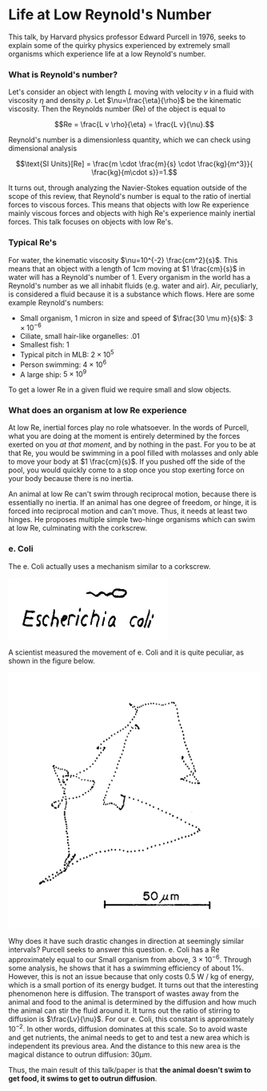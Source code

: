 # Life at Low Reynold's Number

This talk, by Harvard physics professor Edward Purcell in 1976, seeks to explain some of the quirky physics experienced by extremely small organisms which experience life at a low Reynold's number.

### What is Reynold's number?

Let's consider an object with length $L$ moving with velocity $v$ in a fluid with viscosity $\eta$ and density $\rho$. Let $\nu=\frac{\eta}{\rho}$ be the kinematic viscosity. Then the Reynolds number (Re) of the object is equal to

$$Re = \frac{L v \rho}{\eta} = \frac{L v}{\nu}.$$

Reynold's number is a dimensionless quantity, which we can check using dimensional analysis

$$\text{SI Units}[Re] = \frac{m \cdot \frac{m}{s} \cdot \frac{kg}{m^3}}{ \frac{kg}{m\cdot s}}=1.$$

It turns out, through analyzing the Navier-Stokes equation outside of the scope of this review, that Reynold's number is equal to the ratio of inertial forces to viscous forces. This means that objects with low Re experience mainly viscous forces and objects with high Re's experience mainly inertial forces. This talk focuses on objects with low Re's.

### Typical Re's

For water, the kinematic viscosity $\nu=10^{-2} \frac{cm^2}{s}$. This means that an object with a length of $1 cm$ moving at $1 \frac{cm}{s}$ in water will has a Reynold's number of 1. Every organism in the world has a Reynold's number as we all inhabit fluids (e.g. water and air). Air, peculiarly, is considered a fluid because it is a substance which flows. Here are some example Reynold's numbers:
* Small organism, 1 micron in size and speed of $\frac{30 \mu m}{s}$: $3 \times 10^{-6}$
* Ciliate, small hair-like organelles: $.01$
* Smallest fish: $1$
* Typical pitch in MLB: $2 \times 10^5$
* Person swimming: $4 \times 10^6$
* A large ship: $5 \times 10^9$

To get a lower Re in a given fluid we require small and slow objects.

### What does an organism at low Re experience

At low Re, inertial forces play no role whatsoever. In the words of Purcell, what you are doing at the moment is entirely determined by the forces exerted on you *at that moment*, and by nothing in the past. For you to be at that Re, you would be swimming in a pool filled with molasses and only able to move your body at $1 \frac{cm}{s}$. If you pushed off the side of the pool, you would quickly come to a stop once you stop exerting force on your body because there is no inertia.

An animal at low Re can't swim through reciprocal motion, because there is essentially no inertia. If an animal has one degree of freedom, or hinge, it is forced into reciprocal motion and can't move. Thus, it needs at least two hinges. He proposes multiple simple two-hinge organisms which can swim at low Re, culminating with the corkscrew.

### e. Coli

The e. Coli actually uses a mechanism similar to a corkscrew.

![](figs/ecoli-diag.png)

A scientist measured the movement of e. Coli and it is quite peculiar, as shown in the figure below.

![](figs/ecoli.png)

Why does it have such drastic changes in direction at seemingly similar intervals? Purcell seeks to answer this question. e. Coli has a Re approximately equal to our Small organism from above, $3 \times 10^{-6}$. Through some analysis, he shows that it has a swimming efficiency of about 1%. However, this is not an issue because that only costs $0.5$ W / kg of energy, which is a small portion of its energy budget. It turns out that the interesting phenomenon here is diffusion. The transport of wastes away from the animal and food to the animal is determined by the diffusion and how much the animal can stir the fluid around it. It turns out the ratio of stirring to diffusion is $\frac{Lv}{\nu}$. For our e. Coli, this constant is approximately $10^{-2}$. In other words, diffusion dominates at this scale. So to avoid waste and get nutrients, the animal needs to get to and test a new area which is independent its previous area. And the distance to this new area is the magical distance to outrun diffusion: $30 \mu m$.

Thus, the main result of this talk/paper is that **the animal doesn't swim to get food, it swims to get to outrun diffusion**.
